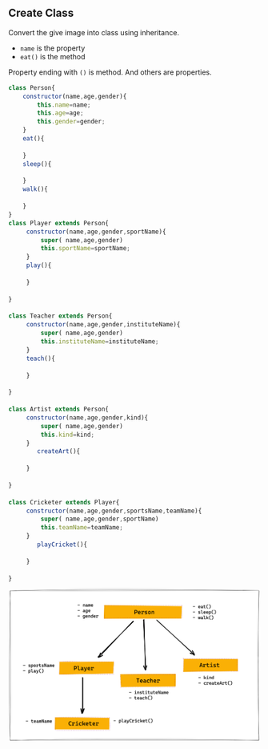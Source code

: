 ## Create Class

Convert the give image into class using inheritance.

- `name` is the property
- `eat()` is the method

Property ending with `()` is method. And others are properties.

```js
class Person{
    constructor(name,age,gender){
        this.name=name;
        this.age=age;
        this.gender=gender;
    }
    eat(){

    }
    sleep(){

    }
    walk(){

    }
}
class Player extends Person{
     constructor(name,age,gender,sportName){
         super( name,age,gender)
         this.sportName=sportName;
     }
     play(){

     }

}

class Teacher extends Person{
     constructor(name,age,gender,instituteName){
         super( name,age,gender)
         this.instituteName=instituteName;
     }
     teach(){
         
     }

}

class Artist extends Person{
     constructor(name,age,gender,kind){
         super( name,age,gender)
         this.kind=kind;
     }
        createArt(){
         
     }

}

class Cricketer extends Player{
     constructor(name,age,gender,sportsName,teamName){
         super( name,age,gender,sportName)
         this.teamName=teamName;
     }
        playCricket(){
         
     }

}


```

![Inheritance](../assets/inheritance.png)
